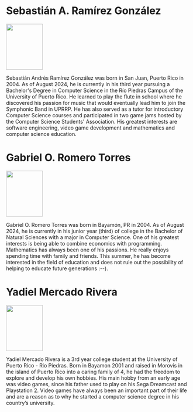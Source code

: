 # Sebastián A. Ramírez González

<image
  src="sebastian.jpg"
  width = 100px
  height = 125px>

Sebastián Andrés Ramírez González was born in San Juan, Puerto Rico in 2004. As of August 2024, he is currently in his third year pursuing a Bachelor's Degree in Computer Science in the Río Piedras Campus of the University of Puerto Rico. He learned to play the flute in school where he discovered his passion for music that would eventually lead him to join the Symphonic Band in UPRRP. He has also served as a tutor for introductory Computer Science courses and participated in two game jams hosted by the Computer Science Students' Association. His greatest interests are software engineering, video game development and mathematics and computer science education.

# Gabriel O. Romero Torres



<image
  src="gabriel.png"
  width = 100px
  height = 125px>



Gabriel O. Romero Torres was born in Bayamón, PR in 2004. As of August 2024, he is currently in his junior year (third) of college in the Bachelor of Natural Sciences with a major in Computer Science. One of his greatest interests is being able to combine economics with programming. Mathematics has always been one of his passions. He really enjoys spending time with family and friends. This summer, he has become interested in the field of education and does not rule out the possibility of helping to educate future generations :--).

# Yadiel Mercado Rivera

<image
  src="yadiel.jpg"
  width = 100px
  height = 125px>

Yadiel Mercado Rivera is a 3rd year college student at the University of Puerto Rico - Rio Piedras. Born in Bayamon 2001 and raised in Morovis in the island of Puerto Rico into a caring family of 4, he had the freedom to explore and develop his own hobbies. His main hobby from an early age was video games, since his father used to play on his Sega Dreamcast and Playstation 2. Video games have always been an important part of their life and are a reason as to why he started a computer science degree in his country’s university.

<!---
RomRamMarket/RomRamMarket is a ✨ special ✨ repository because its `README.md` (this file) appears on your GitHub profile.
You can click the Preview link to take a look at your changes.
--->
